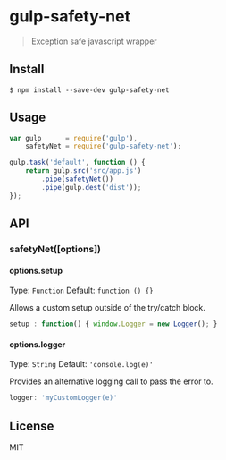 # gulp-safety-net

> Exception safe javascript wrapper

## Install

```
$ npm install --save-dev gulp-safety-net
```

## Usage

```js
var gulp      = require('gulp'),
    safetyNet = require('gulp-safety-net');

gulp.task('default', function () {
    return gulp.src('src/app.js')
        .pipe(safetyNet())
        .pipe(gulp.dest('dist'));
});
```

## API

### safetyNet([options])

#### options.setup
Type: `Function`
Default: `function () {}`

Allows a custom setup outside of the try/catch block.

```js
setup : function() { window.Logger = new Logger(); }
```

#### options.logger
Type: `String`
Default: `'console.log(e)'`

Provides an alternative logging call to pass the error to.

```js
logger: 'myCustomLogger(e)'
```

## License

MIT

